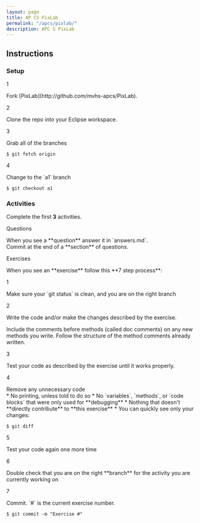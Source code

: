 ```yaml
---
layout: page
title: AP CS PixLab
permalink: "/apcs/pixlab/"
description: APC S PixLab
---
```


## Instructions

### Setup

<div class="section listed" markdown="1">

  <p class="section-title">1</p>
  <div class="section" markdown="1">
  Fork [PixLab](http://github.com/mvhs-apcs/PixLab).
  </div>

  <p class="section-title">2</p>
  <div class="section" markdown="1">
  Clone the repo into your Eclipse workspace.
  </div>

  <p class="section-title">3</p>
  <div class="section" markdown="1">
  Grab all of the branches<br>
  
```terminal
$ git fetch origin
```
  </div>

  <p class="section-title">4</p>
  <div class="section" markdown="1">
  Change to the `a1` branch<br>

```terminal
$ git checkout a1
```
  </div>

</div>

### Activities

<div class="section" markdown="1">

Complete the first **3** activities.

<p class="section-title">Questions</p>
<div class="section" markdown="1">
When you see a **question** answer it in `answers.md`.<br>Commit at the end of a **section** of questions.
</div>

<p class="section-title">Exercises</p>
<div class="section" markdown="1">
When you see an **exercise** follow this **7 step process**:

<div class="section listed" markdown="1">

<p class="section-title">1</p>
<div class="section" markdown="1">
Make sure your `git status` is clean, and you are on the right branch
</div>

<p class="section-title">2</p>
<div class="section" markdown="1">
Write the code and/or make the changes described by the exercise.

Include the comments before methods (called doc comments) on any new methods you write. Follow the structure of the method comments already written.
</div>

<p class="section-title">3</p>
<div class="section" markdown="1">
Test your code as described by the exercise until it works properly.
</div>

<p class="section-title">4</p>
<div class="section" markdown="1">
Remove any unnecessary code

<div class="section" markdown="1">
* No printing, unless told to do so
* No `variables`, `methods`, or `code blocks` that were only used for **debugging**
* Nothing that doesn't **directly contribute** to **this exercise**
* You can quickly see only your changes:<br>

```terminal
$ git diff
```
</div>
</div>

<p class="section-title">5</p>
<div class="section" markdown="1">
Test your code again one more time
</div>

<p class="section-title">6</p>
<div class="section" markdown="1">
Double check that you are on the right **branch** for the activity you are currently working on
</div>

<p class="section-title">7</p>
<div class="section" markdown="1">
Commit. `#` is the current exercise number.

```terminal
$ git commit -m "Exercise #"
```

</div>

</div>

</div>

</div>